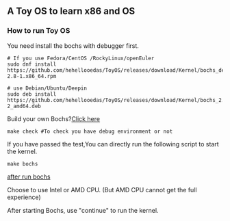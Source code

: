 ## A Toy OS to learn x86 and OS



### How to run Toy OS

You need install the bochs with debugger first.

```shell
# If you use Fedora/CentOS /RockyLinux/openEuler
sudo dnf install https://github.com/hehellooedas/ToyOS/releases/download/Kernel/bochs_debug-2.8-1.x86_64.rpm

# use Debian/Ubuntu/Deepin
sudo deb install https://github.com/hehellooedas/ToyOS/releases/download/Kernel/bochs_2.8-2_amd64.deb
```



Build your own Bochs?[Click here](https://blog.csdn.net/qq_61653333/article/details/136962598?spm=1001.2014.3001.5501)



```shell
make check #To check you have debug environment or not
```



If you have passed the test,You can directly run the following script to start the kernel.

```
make bochs
```




[after run bochs](./doc/photo/bochs.png)


Choose to use Intel or AMD CPU. (But AMD CPU cannot get the full experience)



After starting Bochs, use "continue" to run the kernel.

